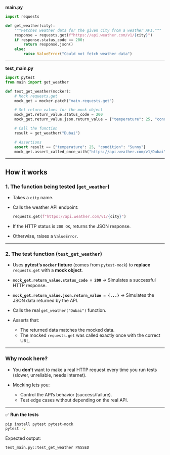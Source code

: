 **main.py**

```python
import requests

def get_weather(city):
    """Fetches weather data for the given city from a weather API."""
    response = requests.get(f"https://api.weather.com/v1/{city}")
    if response.status_code == 200:
        return response.json()
    else:
        raise ValueError("Could not fetch weather data")
```

---

**test\_main.py**

```python
import pytest
from main import get_weather

def test_get_weather(mocker):
    # Mock requests.get
    mock_get = mocker.patch("main.requests.get")

    # Set return values for the mock object
    mock_get.return_value.status_code = 200
    mock_get.return_value.json.return_value = {"temperature": 25, "condition": "Sunny"}

    # Call the function
    result = get_weather("Dubai")

    # Assertions
    assert result == {"temperature": 25, "condition": "Sunny"}
    mock_get.assert_called_once_with("https://api.weather.com/v1/Dubai")
```

---

## **How it works**

### **1. The function being tested (`get_weather`)**

* Takes a `city` name.
* Calls the weather API endpoint:

  ```python
  requests.get(f"https://api.weather.com/v1/{city}")
  ```
* If the HTTP status is `200 OK`, returns the JSON response.
* Otherwise, raises a `ValueError`.

---

### **2. The test function (`test_get_weather`)**

* Uses **pytest’s `mocker` fixture** (comes from `pytest-mock`) to **replace** `requests.get` with a **mock object**.
* **`mock_get.return_value.status_code = 200`** → Simulates a successful HTTP response.
* **`mock_get.return_value.json.return_value = {...}`** → Simulates the JSON data returned by the API.
* Calls the real `get_weather("Dubai")` function.
* Asserts that:

  * The returned data matches the mocked data.
  * The mocked `requests.get` was called exactly once with the correct URL.

---

### **Why mock here?**

* You **don’t** want to make a real HTTP request every time you run tests (slower, unreliable, needs internet).
* Mocking lets you:

  * Control the API’s behavior (success/failure).
  * Test edge cases without depending on the real API.

---

✅ **Run the tests**

```bash
pip install pytest pytest-mock
pytest -v
```

Expected output:

```
test_main.py::test_get_weather PASSED
```
